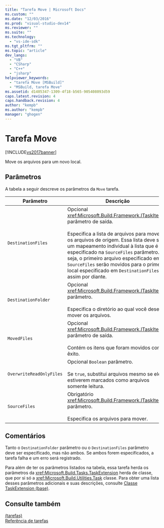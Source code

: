 ```yaml
---
title: "Tarefa Move | Microsoft Docs"
ms.custom: ""
ms.date: "12/03/2016"
ms.prod: "visual-studio-dev14"
ms.reviewer: ""
ms.suite: ""
ms.technology: 
  - "vs-ide-sdk"
ms.tgt_pltfrm: ""
ms.topic: "article"
dev_langs: 
  - "VB"
  - "CSharp"
  - "C++"
  - "jsharp"
helpviewer_keywords: 
  - "tarefa Move [MSBuild]"
  - "MSBuild, tarefa Move"
ms.assetid: d1405347-1309-4f18-b565-905408093d59
caps.latest.revision: 4
caps.handback.revision: 4
author: "kempb"
ms.author: "kempb"
manager: "ghogen"
---
```

# Tarefa Move
[!INCLUDE[vs2017banner](../code-quality/includes/vs2017banner.md)]

Move os arquivos para um novo local.  
  
## Parâmetros  
 A tabela a seguir descreve os parâmetros da `Move` tarefa.  
  
|Parâmetro|Descrição|  
|---------------|---------------|  
|`DestinationFiles`|Opcional <xref:Microsoft.Build.Framework.ITaskItem>`[]` parâmetro de saída.<br /><br /> Especifica a lista de arquivos para mover os arquivos de origem.  Essa lista deve ser um mapeamento individual à lista que é especificado na `SourceFiles` parâmetro.  Ou seja, o primeiro arquivo especificado em `SourceFiles` serão movidos para o primeiro local especificado em `DestinationFiles`, e assim por diante.|  
|`DestinationFolder`|Opcional <xref:Microsoft.Build.Framework.ITaskItem> parâmetro.<br /><br /> Especifica o diretório ao qual você deseja mover os arquivos.|  
|`MovedFiles`|Opcional <xref:Microsoft.Build.Framework.ITaskItem>`[]` parâmetro de saída.<br /><br /> Contém os itens que foram movidos com êxito.|  
|`OverwriteReadOnlyFiles`|Opcional `Boolean` parâmetro.<br /><br /> Se `true`, substitui arquivos mesmo se eles estiverem marcados como arquivos somente leitura.|  
|`SourceFiles`|Obrigatório <xref:Microsoft.Build.Framework.ITaskItem>`[]` parâmetro.<br /><br /> Especifica os arquivos para mover.|  
  
## Comentários  
 Tanto o `DestinationFolder` parâmetro ou o `DestinationFiles` parâmetro deve ser especificado, mas não ambos.  Se ambos forem especificados, a tarefa falha e um erro será registrado.  
  
 Para além de ter os parâmetros listados na tabela, essa tarefa herda os parâmetros da <xref:Microsoft.Build.Tasks.TaskExtension> herda de classe, que por si só a <xref:Microsoft.Build.Utilities.Task> classe.  Para obter uma lista desses parâmetros adicionais e suas descrições, consulte [Classe TaskExtension \(base\)](../msbuild/taskextension-base-class.md).  
  
## Consulte também  
 [ \(tarefas\)](../msbuild/msbuild-tasks.md)   
 [Referência de tarefas](../msbuild/msbuild-task-reference.md)